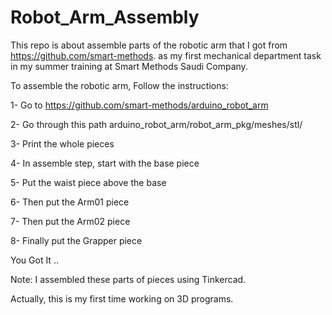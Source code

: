 # Robot_Arm_Assembly

This repo is about assemble parts of the robotic arm that I got from https://github.com/smart-methods. as my first mechanical department task in my summer training at Smart Methods Saudi Company.


To assemble the robotic arm,
Follow the instructions:

1- Go to https://github.com/smart-methods/arduino_robot_arm

2- Go through this path arduino_robot_arm/robot_arm_pkg/meshes/stl/

3- Print the whole pieces

4- In assemble step, start with the base piece

5- Put the waist piece above the base

6- Then put the Arm01 piece

7- Then put the Arm02 piece

8- Finally  put the Grapper piece



You Got It ..

Note: I assembled these parts of pieces using Tinkercad.

Actually, this is my first time working on 3D programs.
